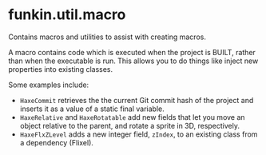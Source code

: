 # funkin.util.macro

Contains macros and utilities to assist with creating macros.

A macro contains code which is executed when the project is BUILT, rather than when the executable is run. This allows you to do things like inject new properties into existing classes.

Some examples include:
- `HaxeCommit` retrieves the the current Git commit hash of the project and inserts it as a value of a static final variable.
- `HaxeRelative` and `HaxeRotatable` add new fields that let you move an object relative to the parent, and rotate a sprite in 3D, respectively.
- `HaxeFlxZLevel` adds a new integer field, `zIndex`, to an existing class from a dependency (Flixel).
